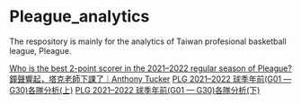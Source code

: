 # Pleague_analytics
The respository is mainly for the analytics of Taiwan profesional basketball league, Pleague.

[Who is the best 2-point scorer in the 2021–2022 regular season of Pleague?](https://medium.com/@jasonhsutsean/who-is-the-best-2-point-scorer-in-the-2021-2022-regular-season-of-pleague-a9d08b5d8961)
[鐘聲響起，塔克老師下課了｜Anthony Tucker](https://medium.com/@jasonhsutsean/%E9%90%98%E8%81%B2%E9%9F%BF%E8%B5%B7-%E5%A1%94%E5%85%8B%E8%80%81%E5%B8%AB%E4%B8%8B%E8%AA%B2%E4%BA%86-anthony-tucker-e23b4038e813)
[PLG 2021–2022 球季年前(G01 — G30)各隊分析(上)](https://medium.com/@jasonhsutsean/plg-2021-2022-球季年前-g01-g30-各隊分析-上-f2e2507d45f3)
[PLG 2021–2022 球季年前(G01 — G30)各隊分析(下)](https://medium.com/@jasonhsutsean/plg-2021-2022-%E7%90%83%E5%AD%A3%E5%B9%B4%E5%89%8D-g01-g30-%E5%90%84%E9%9A%8A%E5%88%86%E6%9E%90-%E4%B8%8B-b3dffda806e7)
